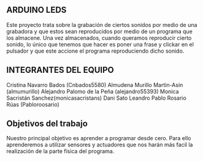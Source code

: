 ## ARDUINO LEDS
Este proyecto trata sobre la grabación de ciertos sonidos por medio de una grabadora y que estos sean reproducidos por medio de un programa que los almacene. 
Una vez almacenados, cuando queramos reproducir cierto sonido, lo único que tenemos que hacer es poner una frase y clickar en el pulsador y que este accione el programa reproduciendo dicho sonido.

## INTEGRANTES DEL EQUIPO 

Cristina Navarro Bados (Cnbados5580)
Almudena Murillo Martin-Asin (almumurillo)
Alejandro Palomo de la Peña (alejandro55393)
Monica Sacristán Sanchez(monicasacristans)
Dani Sato Leandro 
Pablo Rosario Rúas (Pabloroosario)

## Objetivos del trabajo

Nuestro principal objetivo es aprender a programar desde cero. 
Para ello aprenderemos a utilizar sensores y actuadores que nos harán más facil la realización de la parte física del programa.

